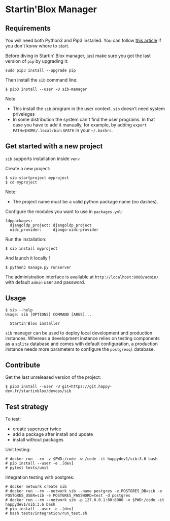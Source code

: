# Startin'Blox Manager

## Requirements

You will need both Python3 and Pip3 installed. You can follow [this article](https://realpython.com/installing-python/) if you don't konw where to start.

Before diving in Startin' Blox manager, just make sure you got the last version of `pip` by upgrading it:
```
sudo pip3 install --upgrade pip
```

Then install the `sib` command line:
```
$ pip3 install --user -U sib-manager
```

Note:

 * This install the `sib` program in the user context. `sib` doesn't need system priveleges
 * In some distribution the system can't find the user programs. In that case you have to add it manually, for example, by adding `export PATH=$HOME/.local/bin:$PATH` in your `~/.bashrc`.

## Get started with a new project

`sib` supports installation inside `venv`

Create a new project:
```
$ sib startproject myproject
$ cd myproject
```

Note:

 * The project name must be a valid python package name (no dashes).

Configure the modules you want to use in `packages.yml`:
```
ldppackages:
  djangoldp_project: djangoldp_project
  oidc_provider:     django-oidc-provider
```

Run the installation:
```
$ sib install myproject
```

And launch it locally !
```
$ python3 manage.py runserver
```

The administration interface is available at `http://localhost:8000/admin/` with default `admin` user and password.

## Usage

```
$ sib --help
Usage: sib [OPTIONS] COMMAND [ARGS]...

  Startin'Blox installer
```

`sib` manager can be used to deploy local development and production instances. Whereas a development instance relies on testing components as a `sqlite` database and comes with default configuration, a production instance needs more parameters to configure the `postgresql` database.

## Contribute

Get the last unreleased version of the project:
```
$ pip3 install --user -U git+https://git.happy-dev.fr/startinblox/devops/sib
```

## Test strategy

To test:

 * create superuser twice
 * add a package after install and update
 * install without packages

Unit testing:
```
# docker run --rm -v $PWD:/code -w /code -it happydev1/sib:3.6 bash
# pip install --user -e .[dev]
# pytest tests/unit
```

Integration testing with postgres:
```
# docker network create sib
# docker run --rm --network sib --name postgres -e POSTGRES_DB=sib -e POSTGRES_USER=sib -e POSTGRES_PASSWORD=test -d postgres
# docker run --rm --network sib -p 127.0.0.1:80:8000 -v $PWD:/code -it happydev1/sib:3.6 bash
# pip install --user -e .[dev]
# bash tests/integration/run_test.sh
```

